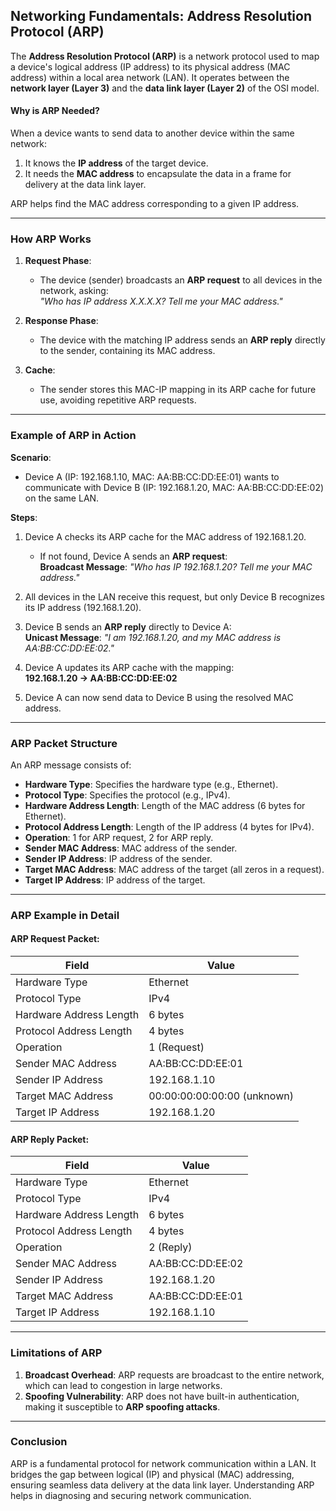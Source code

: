 ## Networking Fundamentals: Address Resolution Protocol (ARP)

The **Address Resolution Protocol (ARP)** is a network protocol used to map a device's logical address (IP address) to its physical address (MAC address) within a local area network (LAN). It operates between the **network layer (Layer 3)** and the **data link layer (Layer 2)** of the OSI model.

#### **Why is ARP Needed?**
When a device wants to send data to another device within the same network:
1. It knows the **IP address** of the target device.
2. It needs the **MAC address** to encapsulate the data in a frame for delivery at the data link layer.

ARP helps find the MAC address corresponding to a given IP address.

---

### **How ARP Works**

1. **Request Phase**:
   - The device (sender) broadcasts an **ARP request** to all devices in the network, asking:  
     *"Who has IP address X.X.X.X? Tell me your MAC address."*

2. **Response Phase**:
   - The device with the matching IP address sends an **ARP reply** directly to the sender, containing its MAC address.

3. **Cache**:
   - The sender stores this MAC-IP mapping in its ARP cache for future use, avoiding repetitive ARP requests.

---

### **Example of ARP in Action**

**Scenario**:
- Device A (IP: 192.168.1.10, MAC: AA:BB:CC:DD:EE:01) wants to communicate with Device B (IP: 192.168.1.20, MAC: AA:BB:CC:DD:EE:02) on the same LAN.

**Steps**:
1. Device A checks its ARP cache for the MAC address of 192.168.1.20.  
   - If not found, Device A sends an **ARP request**:  
     **Broadcast Message**: *"Who has IP 192.168.1.20? Tell me your MAC address."*

2. All devices in the LAN receive this request, but only Device B recognizes its IP address (192.168.1.20).

3. Device B sends an **ARP reply** directly to Device A:  
   **Unicast Message**: *"I am 192.168.1.20, and my MAC address is AA:BB:CC:DD:EE:02."*

4. Device A updates its ARP cache with the mapping:  
   **192.168.1.20 → AA:BB:CC:DD:EE:02**

5. Device A can now send data to Device B using the resolved MAC address.

---

### **ARP Packet Structure**
An ARP message consists of:
- **Hardware Type**: Specifies the hardware type (e.g., Ethernet).
- **Protocol Type**: Specifies the protocol (e.g., IPv4).
- **Hardware Address Length**: Length of the MAC address (6 bytes for Ethernet).
- **Protocol Address Length**: Length of the IP address (4 bytes for IPv4).
- **Operation**: 1 for ARP request, 2 for ARP reply.
- **Sender MAC Address**: MAC address of the sender.
- **Sender IP Address**: IP address of the sender.
- **Target MAC Address**: MAC address of the target (all zeros in a request).
- **Target IP Address**: IP address of the target.

---

### **ARP Example in Detail**

#### **ARP Request Packet**:
| Field                   | Value                       |
|-------------------------|-----------------------------|
| Hardware Type           | Ethernet                   |
| Protocol Type           | IPv4                       |
| Hardware Address Length | 6 bytes                    |
| Protocol Address Length | 4 bytes                    |
| Operation               | 1 (Request)                |
| Sender MAC Address      | AA:BB:CC:DD:EE:01          |
| Sender IP Address       | 192.168.1.10               |
| Target MAC Address      | 00:00:00:00:00:00 (unknown)|
| Target IP Address       | 192.168.1.20               |

#### **ARP Reply Packet**:
| Field                   | Value                       |
|-------------------------|-----------------------------|
| Hardware Type           | Ethernet                   |
| Protocol Type           | IPv4                       |
| Hardware Address Length | 6 bytes                    |
| Protocol Address Length | 4 bytes                    |
| Operation               | 2 (Reply)                  |
| Sender MAC Address      | AA:BB:CC:DD:EE:02          |
| Sender IP Address       | 192.168.1.20               |
| Target MAC Address      | AA:BB:CC:DD:EE:01          |
| Target IP Address       | 192.168.1.10               |

---

### **Limitations of ARP**
1. **Broadcast Overhead**: ARP requests are broadcast to the entire network, which can lead to congestion in large networks.
2. **Spoofing Vulnerability**: ARP does not have built-in authentication, making it susceptible to **ARP spoofing attacks**.

---

### **Conclusion**
ARP is a fundamental protocol for network communication within a LAN. It bridges the gap between logical (IP) and physical (MAC) addressing, ensuring seamless data delivery at the data link layer. Understanding ARP helps in diagnosing and securing network communication.